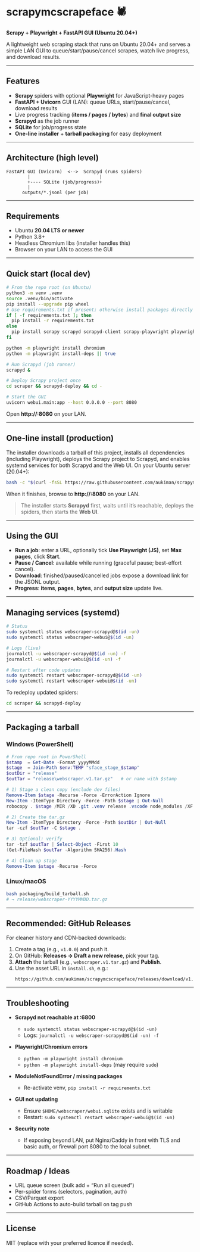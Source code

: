 # scrapymcscrapeface 🕷️  
**Scrapy + Playwright + FastAPI GUI (Ubuntu 20.04+)**

A lightweight web scraping stack that runs on Ubuntu 20.04+ and serves a simple LAN GUI to queue/start/pause/cancel scrapes, watch live progress, and download results.

---

## Features

- **Scrapy** spiders with optional **Playwright** for JavaScript-heavy pages  
- **FastAPI + Uvicorn** GUI (LAN): queue URLs, start/pause/cancel, download results  
- Live progress tracking (**items / pages / bytes**) and **final output size**  
- **Scrapyd** as the job runner  
- **SQLite** for job/progress state  
- **One-line installer** + **tarball packaging** for easy deployment

---

## Architecture (high level)

```
FastAPI GUI (Uvicorn)  <-->  Scrapyd (runs spiders)
        |                          |
        +---- SQLite (job/progress)+
        |
      outputs/*.jsonl (per job)
```

---

## Requirements

- Ubuntu **20.04 LTS or newer**
- Python 3.8+
- Headless Chromium libs (installer handles this)
- Browser on your LAN to access the GUI

---

## Quick start (local dev)

```bash
# From the repo root (on Ubuntu)
python3 -m venv .venv
source .venv/bin/activate
pip install --upgrade pip wheel
# Use requirements.txt if present; otherwise install packages directly
if [ -f requirements.txt ]; then
  pip install -r requirements.txt
else
  pip install scrapy scrapyd scrapyd-client scrapy-playwright playwright fastapi uvicorn[standard] httpx jinja2 python-multipart
fi

python -m playwright install chromium
python -m playwright install-deps || true

# Run Scrapyd (job runner)
scrapyd &

# Deploy Scrapy project once
cd scraper && scrapyd-deploy && cd -

# Start the GUI
uvicorn webui.main:app --host 0.0.0.0 --port 8080
```

Open **http://<server-ip>:8080** on your LAN.

---

## One-line install (production)

The installer downloads a tarball of this project, installs all dependencies (including Playwright), deploys the Scrapy project to Scrapyd, and enables systemd services for both Scrapyd and the Web UI.
On your Ubuntu server (20.04+):

```bash
bash -c "$(curl -fsSL https://raw.githubusercontent.com/aukiman/scrapymcscrapeface/main/install.sh)"
```

When it finishes, browse to **http://<server-ip>:8080** on your LAN.

> The installer starts **Scrapyd** first, waits until it’s reachable, deploys the spiders, then starts the **Web UI**.

---

## Using the GUI

- **Run a job**: enter a URL, optionally tick **Use Playwright (JS)**, set **Max pages**, click **Start**.  
- **Pause / Cancel**: available while running (graceful pause; best-effort cancel).  
- **Download**: finished/paused/cancelled jobs expose a download link for the JSONL output.  
- **Progress**: **items**, **pages**, **bytes**, and **output size** update live.

---

## Managing services (systemd)

```bash
# Status
sudo systemctl status webscraper-scrapyd@$(id -un)
sudo systemctl status webscraper-webui@$(id -un)

# Logs (live)
journalctl -u webscraper-scrapyd@$(id -un) -f
journalctl -u webscraper-webui@$(id -un) -f

# Restart after code updates
sudo systemctl restart webscraper-scrapyd@$(id -un)
sudo systemctl restart webscraper-webui@$(id -un)
```

To redeploy updated spiders:
```bash
cd scraper && scrapyd-deploy
```

---

## Packaging a tarball

### Windows (PowerShell)

```powershell
# From repo root in PowerShell
$stamp  = Get-Date -Format yyyyMMdd
$stage  = Join-Path $env:TEMP "sface_stage_$stamp"
$outDir = "release"
$outTar = "release\webscraper.v1.tar.gz"   # or name with $stamp

# 1) Stage a clean copy (exclude dev files)
Remove-Item $stage -Recurse -Force -ErrorAction Ignore
New-Item -ItemType Directory -Force -Path $stage | Out-Null
robocopy . $stage /MIR /XD .git .venv release .vscode node_modules /XF *.sqlite *.log | Out-Null

# 2) Create the tar.gz
New-Item -ItemType Directory -Force -Path $outDir | Out-Null
tar -czf $outTar -C $stage .

# 3) Optional: verify
tar -tzf $outTar | Select-Object -First 10
(Get-FileHash $outTar -Algorithm SHA256).Hash

# 4) Clean up stage
Remove-Item $stage -Recurse -Force
```

### Linux/macOS

```bash
bash packaging/build_tarball.sh
# → release/webscraper-YYYYMMDD.tar.gz
```

---

## Recommended: GitHub Releases

For cleaner history and CDN-backed downloads:

1) Create a tag (e.g., `v1.0.0`) and push it.  
2) On GitHub: **Releases → Draft a new release**, pick your tag.  
3) **Attach** the tarball (e.g., `webscraper.v1.tar.gz`) and **Publish**.  
4) Use the asset URL in `install.sh`, e.g.:  
   ```
   https://github.com/aukiman/scrapymcscrapeface/releases/download/v1.0.0/webscraper.v1.tar.gz
   ```

---

## Troubleshooting

- **Scrapyd not reachable at :6800**
  - `sudo systemctl status webscraper-scrapyd@$(id -un)`
  - Logs: `journalctl -u webscraper-scrapyd@$(id -un) -f`

- **Playwright/Chromium errors**
  - `python -m playwright install chromium`
  - `python -m playwright install-deps` (may require `sudo`)

- **ModuleNotFoundError / missing packages**
  - Re-activate venv, `pip install -r requirements.txt`

- **GUI not updating**
  - Ensure `$HOME/webscraper/webui.sqlite` exists and is writable
  - Restart: `sudo systemctl restart webscraper-webui@$(id -un)`

- **Security note**
  - If exposing beyond LAN, put Nginx/Caddy in front with TLS and basic auth, or firewall port 8080 to the local subnet.

---

## Roadmap / Ideas

- URL queue screen (bulk add + “Run all queued”)  
- Per-spider forms (selectors, pagination, auth)  
- CSV/Parquet export  
- GitHub Actions to auto-build tarball on tag push

---

## License

MIT (replace with your preferred licence if needed).
